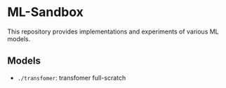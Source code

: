 # ML-Sandbox

This repository provides implementations and experiments of various ML models.

## Models

- `./transfomer`: transfomer full-scratch

